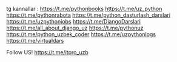 
tg kannallar :
https://t.me/pythonbooks
https://t.me/uz_python
https://t.me/pythonrabota
https://t.me/python_dasturlash_darslari
https://t.me/uzpythonjobs
https://t.me/DjangoDarslari
https://t.me/all_about_django_uz
https://t.me/pythonuz
https://t.me/python_uzbek_coder
https://t.me/uzpythonlogs
https://t.me/virtualdars

Follow US!
https://t.me/itpro_uzb
